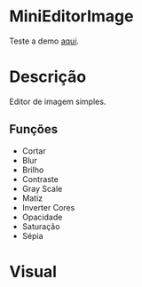 # MiniEditorImage
Teste a demo [aqui]().

# Descrição
Editor de imagem simples.

## Funções
* Cortar
* Blur
* Brilho
* Contraste
* Gray Scale
* Matiz
* Inverter Cores
* Opacidade
* Saturação
* Sépia

# Visual
